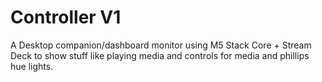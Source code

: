 # Controller V1
A Desktop companion/dashboard monitor using M5 Stack Core + Stream Deck to show
stuff like playing media and controls for media and phillips hue lights.